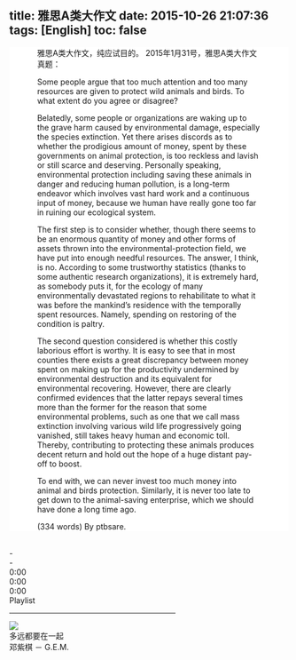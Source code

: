 title: 雅思A类大作文
date: 2015-10-26 21:07:36
tags: [English]
toc: false
---

<div id = "inner" style="width:100%;margin:0 auto;background:#fff;" >
<div id = "inner_inner_left" style="width:80%;margin:0 auto;background:#fff;text-align:left;font-family:STHeiTi,"Helvetica Neue","Helvetica","Microsoft YaHei","WenQuanYi Micro Hei",Arial,sans-serif;" >
雅思A类大作文，纯应试目的。
2015年1月31号，雅思A类大作文真题：

Some people argue that too much attention and too many resources are given to protect wild animals and birds. To what extent do you agree or disagree?

Belatedly, some people or organizations are waking up to the grave harm caused by environmental damage, especially the species extinction. Yet there arises discords as to whether the prodigious amount of money, spent by these governments on animal protection, is too reckless and lavish or still scarce and deserving. Personally speaking, environmental protection including saving these animals in danger and reducing human pollution, is a long-term endeavor which involves vast hard work and a continuous input of money, because we human have really gone too far in ruining our ecological system.

The first step is to consider whether, though there seems to be an enormous quantity of money and other forms of assets thrown into the environmental-protection field, we have put into enough needful resources. The answer, I think, is no. According to some trustworthy statistics (thanks to some authentic research organizations), it is extremely hard, as somebody puts it, for the ecology of many environmentally devastated regions to rehabilitate to what it was before the mankind’s residence with the temporally spent resources. Namely, spending on restoring of the condition is paltry.

The second question considered is whether this costly laborious effort is worthy. It is easy to see that in most counties there exists a great discrepancy between money spent on making up for the productivity undermined by environmental destruction and its equivalent for environmental recovering. However, there are clearly confirmed evidences that the latter repays several times more than the former for the reason that some environmental problems, such as one that we call mass extinction involving various wild life progressively going vanished, still takes heavy human and economic toll. Thereby, contributing to protecting these animals produces decent return and hold out the hope of a huge distant pay-off to boost.

To end with, we can never invest too much money into animal and birds protection. Similarly, it is never too late to get down to the animal-saving enterprise, which we should have done a long time ago.

(334 words)
By ptbsare.


</div></div>

<script type="text/javascript" src="/img/individual/amplitudejs/js/amplitude.js"></script>
<script type="text/javascript" src="/img/individual/amplitudejs/js/jquery.min.js"></script>
<link rel="stylesheet" type="text/css" href="/img/individual/amplitudejs/css/styles_backup.css"/>

<br>

<div class="nav" style="width:300px;"><div id="top-header" class="hidden-on-collapse"><div id="top-header-toggle" class="small-player-toggle-contract"></div><div class="now-playing-title" amplitude-song-info="name"></div><div class="album-information"><span amplitude-song-info="artist"></span> - <span amplitude-song-info="album"></span></div></div><div id="top-large-album" class="hidden-on-collapse"><img id="large-album-art" amplitude-song-info="cover"/></div><div id="small-player"><div id="small-player-left" class="hidden-on-expanded"><div id="small-player-toggle" class="small-player-toggle-expand"></div></div><img id="small-player-album-art" class="hidden-on-expanded" amplitude-song-info="cover"/><div id="small-player-middle" class="hidden-on-expanded"><div id="small-player-middle-top"><div id="small-player-middle-controls"><div class="amplitude-prev" id="middle-top-previous"></div><div class="amplitude-play-pause amplitude-paused" amplitude-main-play-pause="true" id="middle-top-play-pause"></div><div class="amplitude-next" id="middle-top-next"></div></div><div id="small-player-middle-meta"><div class="now-playing-title" amplitude-song-info="name"></div><div class="album-information"><span amplitude-song-info="artist"></span> - <span amplitude-song-info="album"></span></div></div></div><div id="small-player-middle-bottom"><div class="amplitude-song-time-visualization" amplitude-single-song-time-visualization="true" id="song-time-visualization"></div></div></div><div id="small-player-right" class="hidden-on-expanded"><div id="toggle-playlist" class="playlist-toggle"></div><span class="current-time"><span class="amplitude-current-minutes" amplitude-single-current-minutes="true">0</span>:<span class="amplitude-current-seconds" amplitude-single-current-seconds="true">00</span></span></div><div id="small-player-full-bottom" class="hidden-on-collapse"><div id="toggle-playlist-full" class="playlist-toggle"></div><div id="small-player-full-bottom-controls"><div class="amplitude-prev" id="middle-bottom-previous"></div><div class="amplitude-play-pause amplitude-paused" amplitude-main-play-pause="true" id="small-player-bottom-play-pause"></div><div class="amplitude-next" id="middle-top-next"></div></div><div id="small-player-full-bottom-info"><span class="current-time"><span class="amplitude-current-minutes" amplitude-single-current-minutes="true">0</span>:<span class="amplitude-current-seconds" amplitude-single-current-seconds="true">00</span></span><div class="amplitude-song-time-visualization" amplitude-single-song-time-visualization="true" id="song-time-visualization-large"></div><span class="time-duration"><span class="amplitude-duration-minutes" amplitude-single-duration-minutes="true">0</span>:<span class="amplitude-duration-seconds" amplitude-single-duration-seconds="true">00</span></span></div></div></div><div id="small-player-playlist"> <div class="information"> Playlist <hr> </div> <div class="amplitude-song-container amplitude-play-pause playlist-item" amplitude-song-index="0"> <img src="http://i.gtimg.cn/music/photo/mid_album_300/c/W/002kiwNe2cyrcW.jpg" class="album-art"/> <div class="playlist-meta"> <div class="now-playing-title">多远都要在一起</div> <div class="album-information">邓紫棋 － G.E.M.</span></div> </div> <div style="clear: both;"></div> </div> </div></div><br>

<script type="text/javascript">
/*
<strong>笔者注：</strong>本页面采用了一个全新的<strong>html5</strong>音乐播放器（<strong>Powered by Amplitudejs</strong>）。<br>
百度音频由百度音乐提供，本页也供测试使用，一个基本示例在这里：。
*/
</script>
<script type="text/javascript">
	Amplitude.init({
		"songs": [
			{
				"name": "多远都要在一起",
				"artist": "邓紫棋",
				"album": "G.E.M.邓紫棋",
				"url": "http://link.hhtjim.com/qq/003S1hgM2asCye/G.E.M. 邓紫棋-多远都要在一起.mp3",
				"live": false,
				"cover_art_url": "http://i.gtimg.cn/music/photo/mid_album_300/c/W/002kiwNe2cyrcW.jpg",
			}
			
		],
		"default_album_art": "/img/individual/amplitudejs/images/no-cover-large.png",
		"autoplay": true,
		"volume": 1

	});

	var expanded = false;
	var playlistEpxanded = false;

	/*
		jQuery Visual Helpers
	*/
	$('#small-player').hover(function(){
		$('#small-player-middle-controls').show();
		$('#small-player-middle-meta').hide();
	}, function(){
		$('#small-player-middle-controls').hide();
		$('#small-player-middle-meta').show();

	});

	$('#top-large-album').hover(function(){
		$('#top-header').show();
		$('#small-player').show();
	}, function(){
		if( !$('#top-header').is(':hover') && !$('#small-player').is(':hover') ){
			$('#top-header').fadeOut(1000);
			$('#small-player').fadeOut(1000);
		}
	});

	$('#top-header').hover(function(){
		$('#top-header').show();
		$('#small-player').show();
	}, function(){

	});

	/*
		Toggles Album Art
	*/
	$('#small-player-toggle').click(function(){
		$('.hidden-on-collapse').show();
		$('.hidden-on-expanded').hide();
		/*
			Is expanded
		*/
		expanded = true;

		$('#small-player').css('border-top-left-radius', '0px');
		$('#small-player').css('border-top-right-radius', '0px');
	});

	$('#top-header-toggle').click(function(){
		$('.hidden-on-collapse').hide();
		$('.hidden-on-expanded').show();
		/*
			Is collapsed
		*/
		expanded = false;

		$('#small-player').css('border-top-left-radius', '5px');
		$('#small-player').css('border-top-right-radius', '5px');
	});

	$('.playlist-toggle').click(function(){
		if( playlistEpxanded ){
			$('#small-player-playlist').hide();

			$('#small-player').css('border-bottom-left-radius', '5px');
			$('#small-player').css('border-bottom-right-radius', '5px');

			$('#large-album-art').css('border-bottom-left-radius', '5px');
			$('#large-album-art').css('border-bottom-right-radius', '5px');

			playlistEpxanded = false;
		}else{
			$('#small-player-playlist').show();

			$('#small-player').css('border-bottom-left-radius', '0px');
			$('#small-player').css('border-bottom-right-radius', '0px');

			$('#large-album-art').css('border-bottom-left-radius', '0px');
			$('#large-album-art').css('border-bottom-right-radius', '0px');

			playlistEpxanded = true;
		}
	})
</script>
